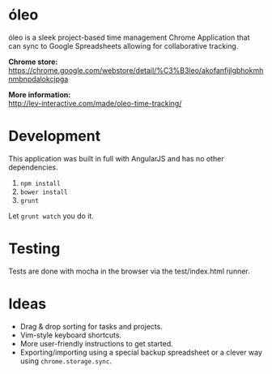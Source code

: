 óleo
====

óleo is a sleek project-based time management Chrome Application that can sync to Google Spreadsheets allowing for collaborative tracking.

**Chrome store:**  
https://chrome.google.com/webstore/detail/%C3%B3leo/akofanfijlgbhokmhnmbnpdalokcjpga

**More information:**  
http://lev-interactive.com/made/oleo-time-tracking/

# Development

This application was built in full with AngularJS and has no other dependencies.

1. `npm install`
2. `bower install`
3. `grunt`

Let `grunt watch` you do it.

# Testing

Tests are done with mocha in the browser via the test/index.html runner.

# Ideas

* Drag & drop sorting for tasks and projects.
* Vim-style keyboard shortcuts.
* More user-friendly instructions to get started.
* Exporting/importing using a special backup spreadsheet or a clever way using `chrome.storage.sync`.
